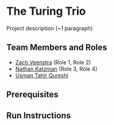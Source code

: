 # The Turing Trio

Project description (~1 paragraph)

## Team Members and Roles

* [Zach Veenstra](https://github.com/ZachVeenstra/CIS641-HW2-Veenstra) (Role 1, Role 2)
* [Nathan Katzman](https://github.com/Katzmann835/CIS641-HW2-katzman) (Role 3, Role 4)
* [Usman Tahir Qureshi](https://github.com/UsmanQT/CIS641-HW2-Qureshi)

## Prerequisites

## Run Instructions
